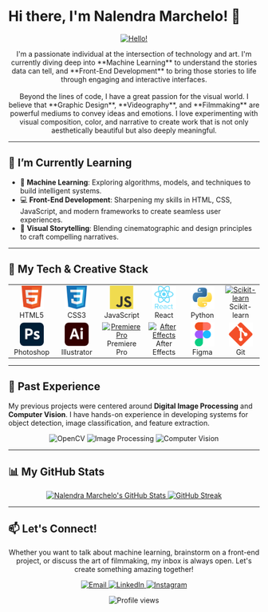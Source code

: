 # Hi there, I'm Nalendra Marchelo! 👋

<p align="center">
  <a href="https://github.com/NalendraMarchelo"> <img src="https://media.giphy.com/media/v1.Y2lkPTc5MGI3NjExbDB2dGF4dGhrbWJ2eXN6eTNmb2o3a3M3eGswZ2h0MHk2a2t6dHEzcCZlcD12MV9pbnRlcm5hbF9naWZfYnlfaWQmY3Q9Zw/M9gbBd9nbDrOTu1Mqx/giphy.gif" width="100px" alt="Hello!"/>
  </a>
</p>

<p align="center">
I'm a passionate individual at the intersection of technology and art. I'm currently diving deep into **Machine Learning** to understand the stories data can tell, and **Front-End Development** to bring those stories to life through engaging and interactive interfaces.
<br><br>
Beyond the lines of code, I have a great passion for the visual world. I believe that **Graphic Design**, **Videography**, and **Filmmaking** are powerful mediums to convey ideas and emotions. I love experimenting with visual composition, color, and narrative to create work that is not only aesthetically beautiful but also deeply meaningful.
</p>

---

## 🌱 I’m Currently Learning

- 🤖 **Machine Learning**: Exploring algorithms, models, and techniques to build intelligent systems.
- 💻 **Front-End Development**: Sharpening my skills in HTML, CSS, JavaScript, and modern frameworks to create seamless user experiences.
- 🎨 **Visual Storytelling**: Blending cinematographic and design principles to craft compelling narratives.

---

## 🚀 My Tech & Creative Stack

<table>
  <tr>
    <td align="center" width="96">
      <a href="https://developer.mozilla.org/en-US/docs/Web/HTML" target="_blank" rel="noopener noreferrer">
        <img src="https://raw.githubusercontent.com/devicons/devicon/master/icons/html5/html5-original.svg" width="48" height="48" alt="HTML5" />
      </a>
      <br>HTML5
    </td>
    <td align="center" width="96">
      <a href="https://developer.mozilla.org/en-US/docs/Web/CSS" target="_blank" rel="noopener noreferrer">
        <img src="https://raw.githubusercontent.com/devicons/devicon/master/icons/css3/css3-original.svg" width="48" height="48" alt="CSS3" />
      </a>
      <br>CSS3
    </td>
    <td align="center" width="96">
      <a href="https://developer.mozilla.org/en-US/docs/Web/JavaScript" target="_blank" rel="noopener noreferrer">
        <img src="https://raw.githubusercontent.com/devicons/devicon/master/icons/javascript/javascript-original.svg" width="48" height="48" alt="JavaScript" />
      </a>
      <br>JavaScript
    </td>
    <td align="center" width="96">
      <a href="https://reactjs.org/" target="_blank" rel="noopener noreferrer">
        <img src="https://raw.githubusercontent.com/devicons/devicon/master/icons/react/react-original-wordmark.svg" width="48" height="48" alt="React" />
      </a>
      <br>React
    </td>
    <td align="center" width="96">
      <a href="https://www.python.org" target="_blank" rel="noopener noreferrer">
        <img src="https://raw.githubusercontent.com/devicons/devicon/master/icons/python/python-original.svg" width="48" height="48" alt="Python" />
      </a>
      <br>Python
    </td>
     <td align="center" width="96">
      <a href="https://scikit-learn.org/" target="_blank" rel="noopener noreferrer">
        <img src="https://upload.wikimedia.org/wikipedia/commons/thumb/0/05/Scikit_learn_logo_small.svg/1024px-Scikit_learn_logo_small.svg.png" width="48" height="48" alt="Scikit-learn" />
      </a>
      <br>Scikit-learn
    </td>
  </tr>
  <tr>
    <td align="center" width="96">
      <a href="https://www.adobe.com/products/photoshop.html" target="_blank" rel="noopener noreferrer">
        <img src="https://raw.githubusercontent.com/devicons/devicon/master/icons/photoshop/photoshop-plain.svg" width="48" height="48" alt="Photoshop" />
      </a>
      <br>Photoshop
    </td>
    <td align="center" width="96">
      <a href="https://www.adobe.com/products/illustrator.html" target="_blank" rel="noopener noreferrer">
        <img src="https://raw.githubusercontent.com/devicons/devicon/master/icons/illustrator/illustrator-plain.svg" width="48" height="48" alt="Illustrator" />
      </a>
      <br>Illustrator
    </td>
    <td align="center" width="96">
      <a href="https://www.adobe.com/products/premiere.html" target="_blank" rel="noopener noreferrer">
        <img src="https://upload.wikimedia.org/wikipedia/commons/thumb/4/40/Adobe_Premiere_Pro_CC_icon.svg/1200px-Adobe_Premiere_Pro_CC_icon.svg.png" width="48" height="48" alt="Premiere Pro" />
      </a>
      <br>Premiere Pro
    </td>
    <td align="center" width="96">
      <a href="https://www.adobe.com/products/aftereffects.html" target="_blank" rel="noopener noreferrer">
        <img src="https://upload.wikimedia.org/wikipedia/commons/thumb/c/cb/Adobe_After_Effects_CC_icon.svg/1200px-Adobe_After_Effects_CC_icon.svg.png" width="48" height="48" alt="After Effects" />
      </a>
      <br>After Effects
    </td>
    <td align="center" width="96">
      <a href="https://www.figma.com/" target="_blank" rel="noopener noreferrer">
        <img src="https://raw.githubusercontent.com/devicons/devicon/master/icons/figma/figma-original.svg" width="48" height="48" alt="Figma" />
      </a>
      <br>Figma
    </td>
    <td align="center" width="96">
      <a href="https://git-scm.com/" target="_blank" rel="noopener noreferrer">
        <img src="https://raw.githubusercontent.com/devicons/devicon/master/icons/git/git-original.svg" width="48" height="48" alt="Git" />
      </a>
      <br>Git
    </td>
  </tr>
</table>

---

## 🔭 Past Experience

My previous projects were centered around **Digital Image Processing** and **Computer Vision**. I have hands-on experience in developing systems for object detection, image classification, and feature extraction.

<p align="center">
  <img src="https://img.shields.io/badge/OpenCV-5C3EE8?style=for-the-badge&logo=opencv&logoColor=white" alt="OpenCV"/>
  <img src="https://img.shields.io/badge/Image%20Processing-007ACC?style=for-the-badge&logo=python&logoColor=white" alt="Image Processing"/>
  <img src="https://img.shields.io/badge/Computer%20Vision-FFD43B?style=for-the-badge&logo=tensorflow&logoColor=black" alt="Computer Vision"/>
</p>

---

## 📊 My GitHub Stats

<p align="center">
  <a href="https://github.com/NalendraMarchelo">
    <img src="https://github-readme-stats.vercel.app/api?username=NalendraMarchelo&show_icons=true&theme=dracula&include_all_commits=true&count_private=true" alt="Nalendra Marchelo's GitHub Stats"/>
  </a>
  <a href="https://github.com/NalendraMarchelo">
    <img src="https://https://streak-stats.demolab.com/?user=NalendraMarchelo&theme=dracula" alt="GitHub Streak" alt="Nalendra Marchelo's GitHub Streak"/>
  </a>
</p>

---

## 📫 Let's Connect!

<p align="center">
  Whether you want to talk about machine learning, brainstorm on a front-end project, or discuss the art of filmmaking, my inbox is always open. Let's create something amazing together!
</p>

<p align="center">
  <a href="mailto:nalendra.marchelo@gmail.com" target="_blank">
    <img src="https://img.shields.io/badge/Gmail-D14836?style=for-the-badge&logo=gmail&logoColor=white" alt="Email"/>
  </a>
  <a href="https://www.linkedin.com/in/nalendra-marchelo" target="_blank">
    <img src="https://img.shields.io/badge/LinkedIn-0077B5?style=for-the-badge&logo=linkedin&logoColor=white" alt="LinkedIn"/>
  </a>
  <a href="https://www.instagram.com/nalendra_marchelo/" target="_blank">
    <img src="https://img.shields.io/badge/Instagram-E4405F?style=for-the-badge&logo=instagram&logoColor=white" alt="Instagram"/>
  </a>
</p>
<p align="center">
  <img src="https://komarev.com/ghpvc/?username=NalendraMarchelo&label=Profile%20Views&color=blueviolet&style=flat-square" alt="Profile views"/>
</p>
